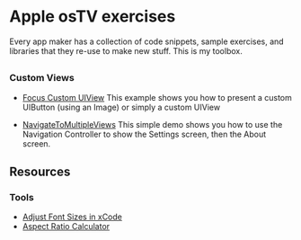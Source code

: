 # Apple osTV exercises

Every app maker has a collection of code snippets, sample exercises, and libraries that they re-use to make new stuff.  This is my toolbox. 

## 

### Custom Views

- [Focus Custom UIView](https://github.com/chrisjmendez/osTV-exercises/tree/master/FocusCustomUIView) This example shows you how to present a custom UIButton (using an Image) or simply a custom UIView


- [NavigateToMultipleViews](https://github.com/chrisjmendez/osTV-exercises/tree/master/NavigateToMultipleViews) This simple demo shows you how to use the Navigation Controller to show the Settings screen, then the About screen.


## Resources

### Tools

- [Adjust Font Sizes in xCode](https://github.com/zats/AdjustFontSize-Xcode-Plugin)
- [Aspect Ratio Calculator](http://andrew.hedges.name/experiments/aspect_ratio/)

